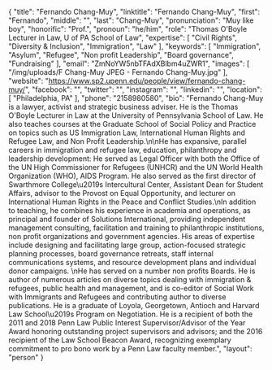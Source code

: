 {
  "title": "Fernando Chang-Muy",
  "linktitle": "Fernando Chang-Muy",
  "first": "Fernando",
  "middle": "",
  "last": "Chang-Muy",
  "pronunciation": "Muy like boy",
  "honorific": "Prof.",
  "pronoun": "he/him",
  "role": "Thomas O'Boyle Lecturer in Law, U of PA School of Law",
  "expertise": [
    "Civil Rights",
    "Diversity & Inclusion",
    "Immigration",
    "Law"
  ],
  "keywords": [
    "Immigration",
    "Asylum",
    "Refugee",
    "Non profit Leadership",
    "Board governance",
    "Fundraising"
  ],
  "email": "ZmNoYW5nbTFAdXBlbm4uZWR1",
  "images": [
    "/img/uploads/F Chang-Muy JPEG - Fernando Chang-Muy.jpg"
  ],
  "website": "https://www.sp2.upenn.edu/people/view/fernando-chang-muy/",
  "facebook": "",
  "twitter": "",
  "instagram": "",
  "linkedin": "",
  "location": [
    "Philadelphia, PA"
  ],
  "phone": "2158980580",
  "bio": "Fernando Chang-Muy is a lawyer, activist and strategic business adviser.  He is the Thomas O'Boyle Lecturer in Law at the University of Pennsylvania School of Law. He also teaches courses at the Graduate School of Social Policy and Practice on topics such as US Immigration Law, International Human Rights and Refugee Law, and Non Profit Leadership.\n\nHe has expansive, parallel careers in immigration and refugee law, education, philanthropy and leadership development:   He served as Legal Officer with both the Office of the UN High Commissioner for Refugees (UNHCR) and the UN World Health Organization (WHO), AIDS Program.  He also served as the first director of Swarthmore College\u2019s Intercultural Center, Assistant Dean for Student Affairs, advisor to the Provost on Equal Opportunity, and lecturer on International Human Rights in the Peace and Conflict Studies.\nIn addition to teaching, he combines his experience in academia and operations, as principal and founder of Solutions International, providing independent management consulting, facilitation and training to philanthropic institutions, non profit organizations and government agencies.  His areas of expertise include designing and facilitating large group, action-focused strategic planning processes, board governance retreats, staff internal communications systems, and resource development plans and individual donor campaigns. \nHe has served on a number non profits Boards. He is author of numerous articles on diverse topics dealing with immigration & refugees, public health and management, and is co-editor of Social Work with Immigrants and Refugees  and contributing author to diverse publications.  He is a graduate of Loyola, Georgetown, Antioch and Harvard Law School\u2019s Program on Negotiation. He is a recipient of both the 2011 and 2018 Penn Law Public Interest Supervisor/Advisor of the Year Award honoring outstanding project supervisors and advisors; and the 2016 recipient of the Law School Beacon Award, recognizing exemplary commitment to pro bono work by a Penn Law faculty member.",
  "layout": "person"
}
